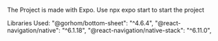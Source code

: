 The Project is made with Expo.
Use npx expo start to start the project

Libraries Used:
 "@gorhom/bottom-sheet": "^4.6.4",
 "@react-navigation/native": "^6.1.18",
 "@react-navigation/native-stack": "^6.11.0",

